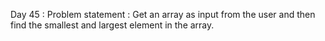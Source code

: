 Day 45 : Problem statement : Get an array as input from the user and then find the smallest and largest element in the array.